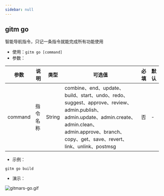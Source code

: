 ```yaml
---
sidebar: null
---
```


## gitm go

智能导航指令，只记一条指令就能完成所有功能使用

-   使用：`gitm go [command]`
-   参数：

<div class="table-prop">

| 参数    | 说明     | 类型   | 可选值                                                                                                                                                         | 必填 | 默认 |
| ------- | -------- | ------ | -------------------------------------------------------------------------------------------------------------------------------------------------------------- | ---- | ---- |
| command | 指令名称 | String | combine、end、update、build、start、undo、redo、suggest、approve、review、admin.publish、admin.update、admin.create、admin.clean、admin.approve、branch、copy、get、save、revert、link、unlink、postmsg | 否   | -    |

</div>

-   示例：

```shell
gitm go build
```

-   演示：

![gitmars-go.gif](https://raw.githubusercontent.com/saqqdy/gitmars/master/static/img/gitmars-go.gif)

